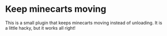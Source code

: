 # Keep minecarts moving

This is a small plugin that keeps minecarts moving instead of unloading.
It is a little hacky, but it works all right!
